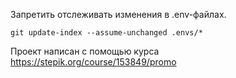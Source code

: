 Запретить отслеживать изменения в .env-файлах. 

`git update-index --assume-unchanged .envs/*`

Проект написан с помощью курса https://stepik.org/course/153849/promo

